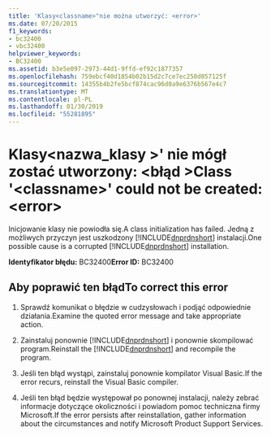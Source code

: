 ```yaml
---
title: 'Klasy<classname>"nie można utworzyć: <error>'
ms.date: 07/20/2015
f1_keywords:
- bc32400
- vbc32400
helpviewer_keywords:
- BC32400
ms.assetid: b3e5e097-2973-44d1-9ffd-ef92c1877357
ms.openlocfilehash: 759ebcf40d1854b02b15d2c7ce7ec250d057125f
ms.sourcegitcommit: 14355b4b2fe5bcf874cac96d0a9e6376b567e4c7
ms.translationtype: MT
ms.contentlocale: pl-PL
ms.lasthandoff: 01/30/2019
ms.locfileid: "55281895"
---
```

# <a name="class-classname-could-not-be-created-error"></a><span data-ttu-id="e3d43-102">Klasy\<nazwa_klasy >' nie mógł zostać utworzony: \<błąd ></span><span class="sxs-lookup"><span data-stu-id="e3d43-102">Class '\<classname>' could not be created: \<error></span></span>
<span data-ttu-id="e3d43-103">Inicjowanie klasy nie powiodła się.</span><span class="sxs-lookup"><span data-stu-id="e3d43-103">A class initialization has failed.</span></span> <span data-ttu-id="e3d43-104">Jedną z możliwych przyczyn jest uszkodzony [!INCLUDE[dnprdnshort](~/includes/dnprdnshort-md.md)] instalacji.</span><span class="sxs-lookup"><span data-stu-id="e3d43-104">One possible cause is a corrupted [!INCLUDE[dnprdnshort](~/includes/dnprdnshort-md.md)] installation.</span></span>  
  
 <span data-ttu-id="e3d43-105">**Identyfikator błędu:** BC32400</span><span class="sxs-lookup"><span data-stu-id="e3d43-105">**Error ID:** BC32400</span></span>  
  
## <a name="to-correct-this-error"></a><span data-ttu-id="e3d43-106">Aby poprawić ten błąd</span><span class="sxs-lookup"><span data-stu-id="e3d43-106">To correct this error</span></span>  
  
1.  <span data-ttu-id="e3d43-107">Sprawdź komunikat o błędzie w cudzysłowach i podjąć odpowiednie działania.</span><span class="sxs-lookup"><span data-stu-id="e3d43-107">Examine the quoted error message and take appropriate action.</span></span>  
  
2.  <span data-ttu-id="e3d43-108">Zainstaluj ponownie [!INCLUDE[dnprdnshort](~/includes/dnprdnshort-md.md)] i ponownie skompilować program.</span><span class="sxs-lookup"><span data-stu-id="e3d43-108">Reinstall the [!INCLUDE[dnprdnshort](~/includes/dnprdnshort-md.md)] and recompile the program.</span></span>  
  
3.  <span data-ttu-id="e3d43-109">Jeśli ten błąd wystąpi, zainstaluj ponownie kompilator Visual Basic.</span><span class="sxs-lookup"><span data-stu-id="e3d43-109">If the error recurs, reinstall the Visual Basic compiler.</span></span>  
  
4.  <span data-ttu-id="e3d43-110">Jeśli ten błąd będzie występował po ponownej instalacji, należy zebrać informacje dotyczące okoliczności i powiadom pomoc techniczna firmy Microsoft.</span><span class="sxs-lookup"><span data-stu-id="e3d43-110">If the error persists after reinstallation, gather information about the circumstances and notify Microsoft Product Support Services.</span></span>  
  

